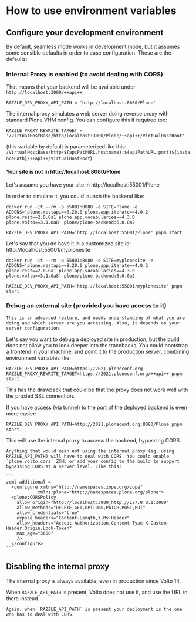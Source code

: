 # How to use environment variables

## Configure your development environment

By default, seamless mode works in development mode, but it assumes some sensible defaults
in order to ease configuration. These are the defaults:

### Internal Proxy is enabled (to avoid dealing with CORS)

That means that your backend will be available under `http://localhost:3000/++api++`

```shell
RAZZLE_DEV_PROXY_API_PATH = 'http://localhost:8080/Plone'
```

The internal proxy simulates a web server doing reverse proxy with standard Plone VHM config.
You can configure this if required too:

```shell
RAZZLE_PROXY_REWRITE_TARGET = '/VirtualHostBase/http/localhost:3000/Plone/++api++/VirtualHostRoot'
```

(this variable by default is parameterized like this: `/VirtualHostBase/http/${apiPathURL.hostname}:${apiPathURL.port}${instancePath}/++api++/VirtualHostRoot`)

#### Your site is not in http://localhost:8080/Plone

Let's assume you have your site in http://localhost:55001/Plone

In order to simulate it, you could launch the backend like:

```shell
docker run -it --rm -p 55001:8080 -e SITE=Plone -e ADDONS='plone.restapi==8.20.0 plone.app.iterate==4.0.2 plone.rest==2.0.0a1 plone.app.vocabularies==4.3.0 plone.volto==3.1.0a8' plone/plone-backend:6.0.0a2
```

```shell
RAZZLE_DEV_PROXY_API_PATH='http://localhost:55001/Plone' pnpm start
```

Let's say that you do have it in a customized site id: http://localhost:55001/myplonesite

```shell
docker run -it --rm -p 55001:8080 -e SITE=myplonesite -e ADDONS='plone.restapi==8.20.0 plone.app.iterate==4.0.2 plone.rest==2.0.0a1 plone.app.vocabularies==4.3.0 plone.volto==3.1.0a8' plone/plone-backend:6.0.0a2
```

```shell
RAZZLE_DEV_PROXY_API_PATH='http://localhost:55001/myplonesite' pnpm start
```

### Debug an external site (provided you have access to it)

```{warning}
This is an advanced feature, and needs understanding of what you are doing and which server are you accessing. Also, it depends on your server configuration.
```

Let's say you want to debug a deployed site in production, but the build does not allow you to look deeper into the tracebacks. You could bootstrap a frontend in your machine, and point it to the production server, combining environment variables like:

```
RAZZLE_DEV_PROXY_API_PATH=https://2021.ploneconf.org RAZZLE_PROXY_REWRITE_TARGET=https://2021.ploneconf.org/++api++ pnpm start
```

This has the drawback that could be that the proxy does not work well with the proxied SSL connection.

If you have access (via tunnel) to the port of the deployed backend is even more easier:

```
RAZZLE_DEV_PROXY_API_PATH=http://2021.ploneconf.org:8080/Plone pnpm start
```

This will use the internal proxy to access the backend, bypassing CORS.

````{important}
Anything that would mean not using the internal proxy (eg. using RAZZLE_API_PATH) will have to deal with CORS. You could enable `plone.volto.cors` ZCML or add your config to the build to support bypassing CORS at a server level. Like this:

```
zcml-additional =
  <configure xmlns="http://namespaces.zope.org/zope"
            xmlns:plone="http://namespaces.plone.org/plone">
  <plone:CORSPolicy
    allow_origin="http://localhost:3000,http://127.0.0.1:3000"
    allow_methods="DELETE,GET,OPTIONS,PATCH,POST,PUT"
    allow_credentials="true"
    expose_headers="Content-Length,X-My-Header"
    allow_headers="Accept,Authorization,Content-Type,X-Custom-Header,Origin,Lock-Token"
    max_age="3600"
    />
  </configure>
```
````

## Disabling the internal proxy

The internal proxy is always available, even in production since Volto 14.

When `RAZZLE_API_PATH` is present, Volto does not use it, and use the URL in there instead.

```{important}
Again, when `RAZZLE_API_PATH` is present your deployment is the one who has to deal with CORS.
```
